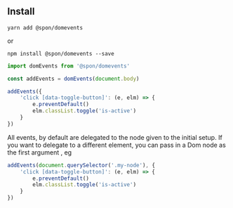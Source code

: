 ## Install

`yarn add @spon/domevents`

or

`npm install @spon/domevents --save`

```javascript
import domEvents from '@spon/domevents'

const addEvents = domEvents(document.body)

addEvents({
	'click [data-toggle-button]': (e, elm) => {
		e.preventDefault()
		elm.classList.toggle('is-active')
	}
})
```

All events, by default are delegated to the node given to the initial setup. If you want to delegate to a different element, you can pass in a Dom node as the first argument , eg

```javascript
addEvents(document.querySelector('.my-node'), {
	'click [data-toggle-button]': (e, elm) => {
		e.preventDefault()
		elm.classList.toggle('is-active')
	}
})
```
